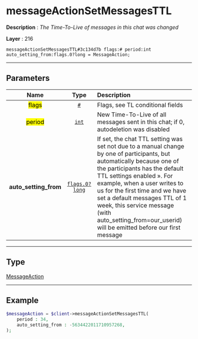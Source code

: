 # messageActionSetMessagesTTL

**Description** : *The Time\-To\-Live of messages in this chat was changed*

**Layer** : 216

```tl
messageActionSetMessagesTTL#3c134d7b flags:# period:int auto_setting_from:flags.0?long = MessageAction;
```

---

## Parameters

| Name | Type | Description |
| :---: | :---: | :--- |
| <mark>flags</mark> | [`#`](type/#) | Flags, see TL conditional fields |
| <mark>period</mark> | [`int`](type/int) | New Time-To-Live of all messages sent in this chat; if 0, autodeletion was disabled |
| **auto_setting_from** | [`flags.0?long`](type/long) | If set, the chat TTL setting was set not due to a manual change by one of participants, but automatically because one of the participants has the default TTL settings enabled ». For example, when a user writes to us for the first time and we have set a default messages TTL of 1 week, this service message (with auto_setting_from=our_userid) will be emitted before our first message |

---

## Type

[MessageAction](type/MessageAction)

---

## Example

```php
$messageAction = $client->messageActionSetMessagesTTL(
	period : 34,
	auto_setting_from : -5634422011710957268,
);
```